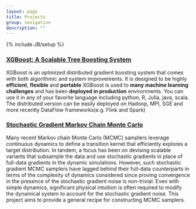 ```yaml
---
layout: page
title: Projects
group: navigation
description: ""
---
```

{% include JB/setup %}

### [XGBoost: A Scalable Tree Boosting System](http://dmlc.cs.washington.edu/xgboost.html)

XGBoost is an optimized distributed gradient boosting system that comes with both algorithmic and system improvements.
It is designed to be highly **efficient**, **flexible** and **portable**
XGBoost is used to **many machine learning challenges** and has been **deployed in production** environments.
You can use it in any of your favorite language including python, R, Julia, java, scala. The distributed version can be easily deployed on
Hadoop, MPI, SGE and more recently DataFlow frameworks(e.g. Flink and Spark)


### [Stochastic Gradient Markov Chain Monte Carlo](projects/sgmcmc.html)

Many recent Markov chain Monte Carlo (MCMC) samplers leverage continuous dynamics to define a transition kernel that efficiently explores a target distribution. In tandem, a focus has been on devising scalable variants that subsample the data and use stochastic gradients in place of full-data gradients in the dynamic simulations.
However, such stochastic gradient MCMC samplers have lagged behind their full-data counterparts in terms of the complexity of dynamics considered since proving convergence in the presence of the stochastic gradient noise is non-trivial. Even with simple dynamics, significant physical intuition is often required to modify the dynamical system to account for the stochastic gradient noise. This project aims to provide a general recipe for constructing MCMC samplers.
